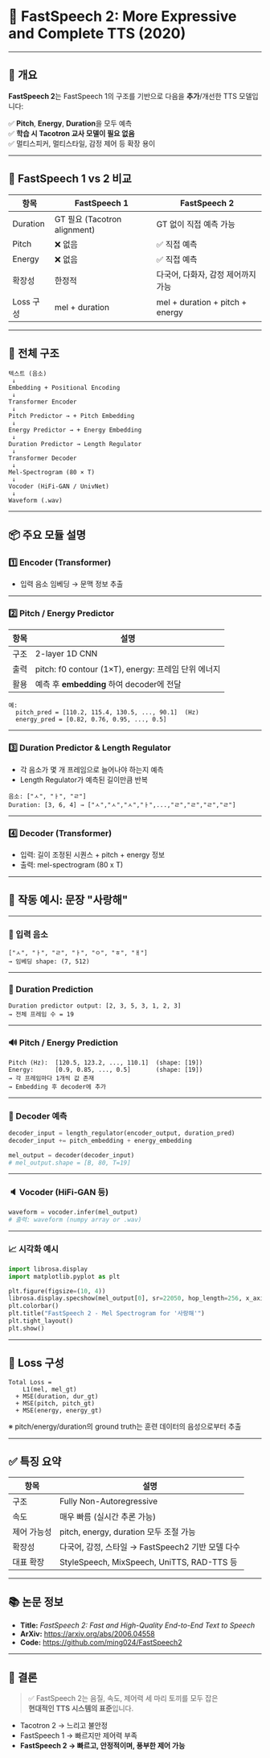 # 🚀 FastSpeech 2: More Expressive and Complete TTS (2020)

---

## 📌 개요

**FastSpeech 2**는 FastSpeech 1의 구조를 기반으로 다음을 **추가**/개선한 TTS 모델입니다:

✅ **Pitch**, **Energy**, **Duration**을 모두 예측  
✅ **학습 시 Tacotron 교사 모델이 필요 없음**  
✅ 멀티스피커, 멀티스타일, 감정 제어 등 확장 용이

---

## 🎯 FastSpeech 1 vs 2 비교

| 항목         | FastSpeech 1                         | FastSpeech 2                        |
|--------------|---------------------------------------|--------------------------------------|
| Duration     | GT 필요 (Tacotron alignment)          | GT 없이 직접 예측 가능               |
| Pitch        | ❌ 없음                               | ✅ 직접 예측                         |
| Energy       | ❌ 없음                               | ✅ 직접 예측                         |
| 확장성       | 한정적                                 | 다국어, 다화자, 감정 제어까지 가능    |
| Loss 구성     | mel + duration                       | mel + duration + pitch + energy     |

---

## 🧬 전체 구조

```text
텍스트 (음소)
 ↓
Embedding + Positional Encoding
 ↓
Transformer Encoder
 ↓
Pitch Predictor → + Pitch Embedding
 ↓
Energy Predictor → + Energy Embedding
 ↓
Duration Predictor → Length Regulator
 ↓
Transformer Decoder
 ↓
Mel-Spectrogram (80 × T)
 ↓
Vocoder (HiFi-GAN / UnivNet)
 ↓
Waveform (.wav)
```

---

## 📦 주요 모듈 설명

### 1️⃣ Encoder (Transformer)
- 입력 음소 임베딩 → 문맥 정보 추출

---

### 2️⃣ Pitch / Energy Predictor

| 항목     | 설명                                              |
|----------|---------------------------------------------------|
| 구조     | 2-layer 1D CNN                                    |
| 출력     | pitch: f0 contour (1×T), energy: 프레임 단위 에너지 |
| 활용     | 예측 후 **embedding** 하여 decoder에 전달         |

```text
예:
  pitch_pred = [110.2, 115.4, 130.5, ..., 90.1]  (Hz)
  energy_pred = [0.82, 0.76, 0.95, ..., 0.5]
```

---

### 3️⃣ Duration Predictor & Length Regulator

- 각 음소가 몇 개 프레임으로 늘어나야 하는지 예측
- Length Regulator가 예측된 길이만큼 반복

```text
음소: ["ㅅ", "ㅏ", "ㄹ"]
Duration: [3, 6, 4] → ["ㅅ","ㅅ","ㅅ","ㅏ",...,"ㄹ","ㄹ","ㄹ","ㄹ"]
```

---

### 4️⃣ Decoder (Transformer)

- 입력: 길이 조정된 시퀀스 + pitch + energy 정보
- 출력: mel-spectrogram (80 x T)

---

## 🔁 작동 예시: 문장 "사랑해"

---

### 📝 입력 음소

```text
["ㅅ", "ㅏ", "ㄹ", "ㅏ", "ㅇ", "ㅎ", "ㅐ"]
→ 임베딩 shape: (7, 512)
```

---

### 🔢 Duration Prediction

```text
Duration predictor output: [2, 3, 5, 3, 1, 2, 3]
→ 전체 프레임 수 = 19
```

---

### 🔊 Pitch / Energy Prediction

```text
Pitch (Hz):  [120.5, 123.2, ..., 110.1]  (shape: [19])
Energy:      [0.9, 0.85, ..., 0.5]       (shape: [19])
→ 각 프레임마다 1개씩 값 존재
→ Embedding 후 decoder에 추가
```

---

### 🧾 Decoder 예측

```python
decoder_input = length_regulator(encoder_output, duration_pred)
decoder_input += pitch_embedding + energy_embedding

mel_output = decoder(decoder_input)
# mel_output.shape = [B, 80, T=19]
```

---

### 🔈 Vocoder (HiFi-GAN 등)

```python
waveform = vocoder.infer(mel_output)
# 출력: waveform (numpy array or .wav)
```

---

### 📈 시각화 예시

```python
import librosa.display
import matplotlib.pyplot as plt

plt.figure(figsize=(10, 4))
librosa.display.specshow(mel_output[0], sr=22050, hop_length=256, x_axis='time', y_axis='mel')
plt.colorbar()
plt.title("FastSpeech 2 - Mel Spectrogram for '사랑해'")
plt.tight_layout()
plt.show()
```

---

## 🧠 Loss 구성

```text
Total Loss =
    L1(mel, mel_gt)
  + MSE(duration, dur_gt)
  + MSE(pitch, pitch_gt)
  + MSE(energy, energy_gt)
```

※ pitch/energy/duration의 ground truth는 훈련 데이터의 음성으로부터 추출

---

## ✅ 특징 요약

| 항목               | 설명                                              |
|--------------------|---------------------------------------------------|
| 구조               | Fully Non-Autoregressive                          |
| 속도               | 매우 빠름 (실시간 추론 가능)                      |
| 제어 가능성        | pitch, energy, duration 모두 조절 가능            |
| 확장성             | 다국어, 감정, 스타일 → FastSpeech2 기반 모델 다수 |
| 대표 확장          | StyleSpeech, MixSpeech, UniTTS, RAD-TTS 등        |

---

## 📚 논문 정보

- **Title:** *FastSpeech 2: Fast and High-Quality End-to-End Text to Speech*
- **ArXiv:** https://arxiv.org/abs/2006.04558
- **Code:** https://github.com/ming024/FastSpeech2

---

## 🧠 결론

> ✅ FastSpeech 2는 음질, 속도, 제어력 세 마리 토끼를 모두 잡은  
> **현대적인 TTS 시스템의 표준**입니다.

- Tacotron 2 → 느리고 불안정
- FastSpeech 1 → 빠르지만 제어력 부족
- **FastSpeech 2 → 빠르고, 안정적이며, 풍부한 제어 가능**

